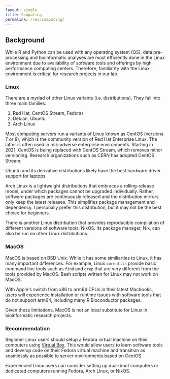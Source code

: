 ```yaml
---
layout: single
title: Computing
permalink: /res/computing/
---
```


## Background

While R and Python can be used with any operating system (OS), data
pre-processing and bioinformatic analyses are most efficiently done in
the Linux environment due to availability of software tools and offerings
by high performance computing centers.
Therefore, familiarity with the Linux environment is critical for
research projects in our lab.

### Linux

There are a myriad of other Linux variants (i.e. distributions).
They fall into three main families:

1. Red Hat, CentOS Stream, Fedora)
2. Debian, Ubuntu
3. Arch Linux

Most computing servers run a variants of Linux known as
CentOS (versions 7 or 8), which is the community version of Red Hat Enterprise Linux.
The latter is often used in risk-adverse enterprise environments.
Starting in 2021, CentOS is being replaced with CentOS Stream, which removes
minor versioning. Research organizations such as CERN has adopted CentOS Stream.

Ubuntu and its derivative distributions likely have the best hardware driver support
for laptops.

Arch Linux is a lightweight distributions that embraces a rolling-release model,
under which packages cannot be upgraded individually. Rather, software packages
are continuously released and the distribution mirrors only keep the latest
releases. This simplifies package management and dependency.
I personally prefer this distribution, but it may not be the best choice
for beginners.

There is another Linux distribution that provides reproducible compilation of 
different versions of software tools: NixOS. Its package manager, Nix, can
also be run on other Linux distributions.

### MacOS

MacOS is based on BSD Unix. While it has some similiarties to Linux, it has
many important differences. For example, Linux `coreutils` provide basic command
line tools such as `find` and `grep` that are very different from the tools
provided by MacOS. Bash scripts written for Linux may not work on MacOS.

With Apple's switch from x86 to arm64 CPUs in their latest Macbooks, users will
experience installation or runtime issues with software tools that do
not support arm64, including many R Bioconductor packages.

Given these limitations, MacOS is not an ideal substitute for Linux in 
bioinformatic research projects.

### Recommendation

Beginner Linux users should setup a Fedora virtual machine on their computers using
[Virtual Box](https://www.virtualbox.org/wiki/Downloads).
This would allow users to learn software tools and develop code on their Fedora
virtual machine and transition as seamlessly as possible to server
environments based on CentOS.

Experienced Linux users can consider setting up dual-boot computers or
dedicated computers running Fedora, Arch Linux, or NixOS.

